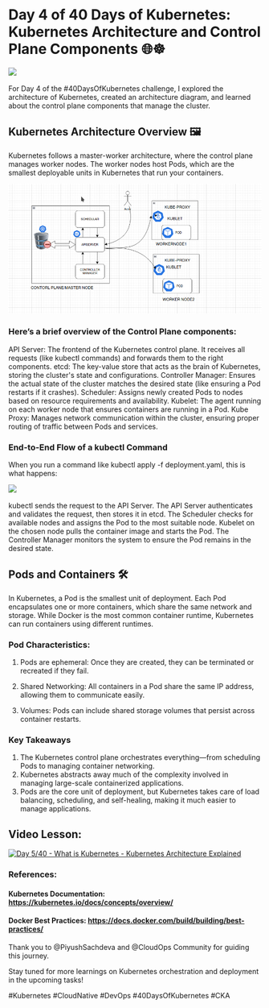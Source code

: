 # Day 4 of 40 Days of Kubernetes: Kubernetes Architecture and Control Plane Components 🌐☸️
<img src='./assets/DALL·E 2024-10-21 17.52.20 - A Kubernetes architecture diagram showing the control plane and worker nodes. The control plane should include components such as the API Server, etcd.webp'>

For Day 4 of the #40DaysOfKubernetes challenge, I explored the architecture of Kubernetes, created an architecture diagram, and learned about the control plane components that manage the cluster.

## Kubernetes Architecture Overview 🖼️

Kubernetes follows a master-worker architecture, where the control plane manages worker nodes. The worker nodes host Pods, which are the smallest deployable units in Kubernetes that run your containers.

<img src='./assets/Screenshot at 2024-10-21 20-46-00.png'>

### Here’s a brief overview of the Control Plane components:

API Server: The frontend of the Kubernetes control plane. It receives all requests (like kubectl commands) and forwards them to the right components.
etcd: The key-value store that acts as the brain of Kubernetes, storing the cluster's state and configurations.
Controller Manager: Ensures the actual state of the cluster matches the desired state (like ensuring a Pod restarts if it crashes).
Scheduler: Assigns newly created Pods to nodes based on resource requirements and availability.
Kubelet: The agent running on each worker node that ensures containers are running in a Pod.
Kube Proxy: Manages network communication within the cluster, ensuring proper routing of traffic between Pods and services.

### End-to-End Flow of a kubectl Command

When you run a command like kubectl apply -f deployment.yaml, this is what happens:

<img src='./assets/DALL·E 2024-10-21 17.50.42 - A diagram depicting the end-to-end flow of a &apos;kubectl apply&apos; command in Kubernetes. The flow should start with the user executing &apos;kubectl&apos; from the c.webp'>

kubectl sends the request to the API Server.
The API Server authenticates and validates the request, then stores it in etcd.
The Scheduler checks for available nodes and assigns the Pod to the most suitable node.
Kubelet on the chosen node pulls the container image and starts the Pod.
The Controller Manager monitors the system to ensure the Pod remains in the desired state.

## Pods and Containers 🛠️

In Kubernetes, a Pod is the smallest unit of deployment. Each Pod encapsulates one or more containers, which share the same network and storage. While Docker is the most common container runtime, Kubernetes can run containers using different runtimes.
### Pod Characteristics:

1. Pods are ephemeral: Once they are created, they can be terminated or recreated if they fail.

2. Shared Networking: All containers in a Pod share the same IP address, allowing them to communicate easily.
3. Volumes: Pods can include shared storage volumes that persist across container restarts.

### Key Takeaways
1. The Kubernetes control plane orchestrates everything—from scheduling Pods to managing container networking.
2. Kubernetes abstracts away much of the complexity involved in managing large-scale containerized applications.
3. Pods are the core unit of deployment, but Kubernetes takes care of load balancing, scheduling, and self-healing, making it much easier to manage applications.


## Video Lesson:

[![Day 5/40 - What is Kubernetes - Kubernetes Architecture Explained](https://img.youtube.com/vi/SGGkUCctL4I/sddefault.jpg)](https://youtu.be/SGGkUCctL4I)

### References:
#### Kubernetes Documentation: https://kubernetes.io/docs/concepts/overview/
#### Docker Best Practices: https://docs.docker.com/build/building/best-practices/

Thank you to @PiyushSachdeva and @CloudOps Community for guiding this journey.

Stay tuned for more learnings on Kubernetes orchestration and deployment in the upcoming tasks!

#Kubernetes #CloudNative #DevOps #40DaysOfKubernetes #CKA